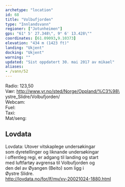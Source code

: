 ```yaml
---
archetype: "location"
id: 68
title: "Volbufjorden"
type: "Innlandsvann"
regioner: ["Jotunheimen"]
gps: "61° 5' 27.348\", 9° 6' 13.428\""
coordinates: [61.09093,9.10373]
elevation: "434 m (1423 ft)"
landing: "Ukjent"
docking: "Ukjent"
warning: ""
updated: "Sist oppdatert 30. mai 2017 av mikael"
aliases:
- /vann/52
---
```


Radio: 123,50\
Vær: http://www.yr.no/sted/Norge/Oppland/%C3%98\
ystre_Slidre/Volbufjorden/\
Webcam:\
Fuel:\
Taxi:\
Mat/seng:

## Lovdata

Lovdata: Utover vitskaplege undersøkingar\
som dyretellinger og liknande undersøkingar\
i offentleg regi, er adgang til landing og start\
med luftfartøy avgrensa til Volbufjorden og\
den del av Øyangen (Beito) som ligg i\
Øystre Slidre.\
http://lovdata.no/for/lf/mv/xv-20021024-1880.html

